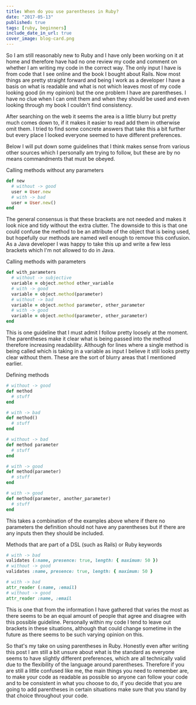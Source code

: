 ```yaml
---
title: When do you use parentheses in Ruby?
date: "2017-05-13"
published: true
tags: [ruby, beginners]
include_date_in_url: true
cover_image: blog-card.png
---
```


So I am still reasonably new to Ruby and I have only been working on it at home and therefore have had no one review my code and comment on whether I am writing my code in the correct way. The only input I have is from code that I see online and the book I bought about Rails. Now most things are pretty straight forward and being I work as a developer I have a basis on what is readable and what is not which leaves most of my code looking good (in my opinion) but the one problem I have are parentheses. I have no clue when I can omit them and when they should be used and even looking through my book I couldn't find consistency.

After searching on the web it seems the area is a little blurry but pretty much comes down to, if it makes it easier to read add them in otherwise omit them. I tried to find some concrete answers that take this a bit further but every place I looked everyone seemed to have different preferences.

Below I will put down some guidelines that I think makes sense from various other sources which I personally am trying to follow, but these are by no means commandments that must be obeyed.

Calling methods without any parameters

```ruby
def new
  # without -> good
  user = User.new
  # with -> bad
  user = User.new()
end
```

The general consensus is that these brackets are not needed and makes it look nice and tidy without the extra clutter. The downside to this is that one could confuse the method to be an attribute of the object that is being used, but hopefully our methods are named well enough to remove this confusion. As a Java developer I was happy to take this up and write a few less brackets which I'm not allowed to do in Java.

Calling methods with parameters

```ruby
def with_parameters
  # without -> subjective
  variable = object.method other_variable
  # with -> good
  variable = object.method(parameter)
  # without -> bad
  variable = object.method parameter, other_parameter
  # with -> good
  variable = object.method(parameter, other_parameter)
end
```

This is one guideline that I must admit I follow pretty loosely at the moment. The parentheses make it clear what is being passed into the method therefore increasing readability. Although for lines where a single method is being called which is taking in a variable as input I believe it still looks pretty clear without them. These are the sort of blurry areas that I mentioned earlier.

Defining methods

```ruby
# without -> good
def method
  # stuff
end

# with -> bad
def method()
  # stuff
end

# without -> bad
def method parameter
  # stuff
end

# with -> good
def method(parameter)
  # stuff
end

# with -> good
def method(parameter, another_parameter)
  # stuff
end
```

This takes a combination of the examples above where if there no parameters the definition should not have any parentheses but if there are any inputs then they should be included.

Methods that are part of a DSL (such as Rails) or Ruby keywords

```ruby
# with -> bad
validates (:name, presence: true, length: { maximum: 50 })
# without -> good
validates :name, presence: true, length: { maximum: 50 }

# with -> bad
attr_reader (:name, :email)
# without -> good
attr_reader :name, :email
```

This is one that from the information I have gathered that varies the most as there seems to be an equal amount of people that agree and disagree with this possible guideline. Personally within my code I tend to leave out brackets in these situations, although that could change sometime in the future as there seems to be such varying opinion on this.

So that's my take on using parentheses in Ruby. Honestly even after writing this post I am still a bit unsure about what is the standard as everyone seems to have slightly different preferences, which are all technically valid due to the flexibility of the language around parentheses. Therefore if you are still a little confused like me, the main things you need to remember are, to make your code as readable as possible so anyone can follow your code and to be consistent in what you choose to do, if you decide that you are going to add parentheses in certain situations make sure that you stand by that choice throughout your code.

 